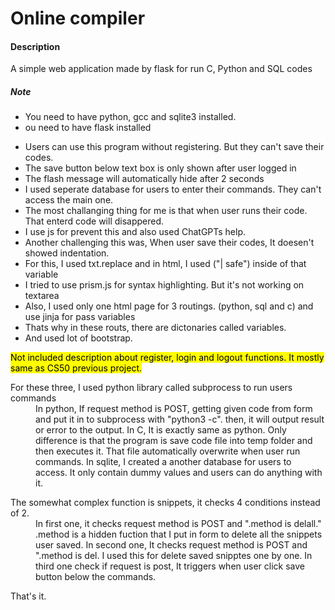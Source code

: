 <h1> Online compiler </h1>


<h4> Description </h4>
<p>A simple web application made by flask for run C, Python and SQL codes</p>

<h5>Note</h5>
<ul>
   <li>You need to have python, gcc and sqlite3 installed.</li>
   <li>ou need to have flask installed</li>
</ul>


* Users can use this program without registering. But they can't save their codes.
* The save button below text box is only shown after user logged in
* The flash message will automatically hide after 2 seconds
* I used seperate database for users to enter their commands. They can't access the main one.
* The most challanging thing for me is that when user runs their code. That enterd code will disappered.
* I use js for prevent this and also used ChatGPTs help.
* Another challenging this was, When user save their codes, It doesen't showed indentation.
* For this, I used txt.replace and in html, I used ("| safe") inside of that variable
* I tried to use prism.js for syntax highlighting. But it's not working on textarea
* Also, I used only one html page for 3 routings. (python, sql and c) and use jinja for pass variables
* Thats why in these routs, there are dictonaries called variables.
* And used lot of bootstrap.


<mark> Not included description about register, login and logout functions. It mostly same as CS50 previous project. </mark>

<dl>
   <dt>For these three, I used python library called subprocess to run users commands</dt>
   <dd>
   In python, If request method is POST, getting given code from form and put it in to subprocess with "python3 -c". then, it will output result or error to the output.
   In C, It is exactly same as python. Only difference is that the program is save code file into temp folder and then executes it. That file automatically overwrite when user run commands.
   In sqlite, I created a another database for users to access. It only contain dummy values and users can do anything with it.
   </dd>
</dl>

<dl>
   <dt>The somewhat complex function is snippets, it checks 4 conditions instead of 2. </dt>
   <dd>
   In first one, it checks request method is POST and ".method is delall." .method is a hidden fuction that I put in form to delete all the snippets user saved.
   In second one, It checks request method is POST and ".method is del. I used this for delete saved snipptes one by one.
   In third one check if request is post, It triggers when user click save button below the commands.
   </dd>
</dl>


That's it.
